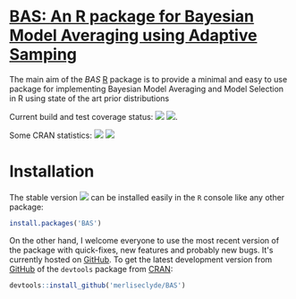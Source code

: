 # [BAS: An R package for Bayesian Model Averaging using Adaptive Samping ](https://github.com/merliseclyde/BAS)

The main aim of the *BAS* [R](http://r-project.org) package is to
provide a minimal and easy to use package for implementing Bayesian Model
Averaging and Model Selection in R using state of the art prior distributions

Current build and test coverage status: [![](https://travis-ci.org/merliseclyde/BAS.png?branch=master)](https://travis-ci.org/merliseclyde/BAS) [![](http://codecov.io/github/merliseclyde/BAS/coverage.svg?branch=master)](http://codecov.io/github/merliseclyde/BAS?branch=master).

Some CRAN statistics: [![](http://cranlogs.r-pkg.org/badges/BAS)](http://cran.rstudio.com/web/packages/BAS/index.html) [![](http://cranlogs.r-pkg.org/badges/grand-total/BAS)](http://cran.rstudio.com/web/packages/BAS/index.html)

# Installation

The stable version [![](http://www.r-pkg.org/badges/version/BAS)](https://cran.r-project.org/package=BAS) can be installed easily in the `R` console like any other package:

```r
install.packages('BAS')
```

On the other hand, I welcome everyone to use the most recent version of the package with quick-fixes, new features and probably new bugs. It's currently hosted on [GitHub](https://github.com/merliseclyde/VAS). To get the latest development version from [GitHub](https://github.com/merliseclyde) of the `devtools` package from [CRAN](https://cran.r-project.org/package=devtools):

```r
devtools::install_github('merliseclyde/BAS')
```
